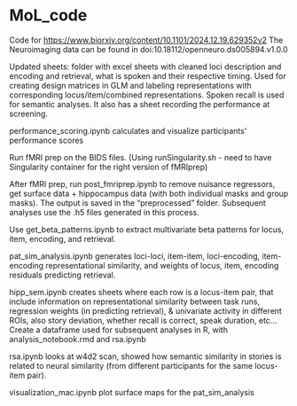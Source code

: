 # MoL_code
Code for https://www.biorxiv.org/content/10.1101/2024.12.19.629352v2
The Neuroimaging data can be found in doi:10.18112/openneuro.ds005894.v1.0.0


Updated sheets: folder with excel sheets with cleaned loci description and encoding and retrieval, what is spoken and their respective timing. Used for creating design matrices in GLM and labeling representations with corresponding locus/item/combined representations. Spoken recall is used for semantic analyses. It also has a sheet recording the performance at screening.

performance_scoring.ipynb calculates and visualize participants’ performance scores

Run fMRI prep on the BIDS files. (Using runSingularity.sh - need to have Singularity container for the right version of fMRIprep)

After fMRI prep, run post_fmriprep.ipynb to remove nuisance regressors, get surface data + hippocampus data (with both individual masks and group masks). The output is saved in the “preprocessed” folder. Subsequent analyses use the .h5 files generated in this process.

Use get_beta_patterns.ipynb to extract multivariate beta patterns for locus, item, encoding, and retrieval. 

pat_sim_analysis.ipynb generates loci-loci, item-item, loci-encoding, item-encoding representational similarity, and weights of locus, item, encoding residuals predicting retrieval. 

hipp_sem.ipynb creates sheets where each row is a locus-item pair, that include information on representational similarity between task runs, regression weights (in predicting retrieval), & univariate activity in different ROIs, also story deviation, whether recall is correct, speak duration, etc… Create a dataframe used for subsequent analyses in R, with analysis_notebook.rmd and rsa.ipynb

rsa.ipynb looks at w4d2 scan, showed how semantic similarity in stories is related to neural similarity (from different participants for the same locus-item pair). 

visualization_mac.ipynb plot surface maps for the pat_sim_analysis 
